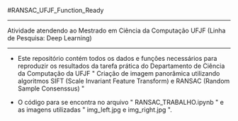 #RANSAC_UFJF_Function_Ready

----

Atividade atendendo ao Mestrado em Ciência da Computação UFJF
(Linha de Pesquisa: Deep Learning)

----


- Este repositório contém todos os dados e funções necessários para reproduzir os resultados da tarefa prática do Departamento de Ciência da Computação da UFJF
" Criação de imagem panorâmica utilizando algoritmos SIFT (Scale Invariant Feature Transform) e RANSAC (Random Sample Consenssus) "

- O código para se encontra no arquivo " RANSAC_TRABALHO.ipynb " e as imagens utilizadas " img_left.jpg e img_right.jpg ".
